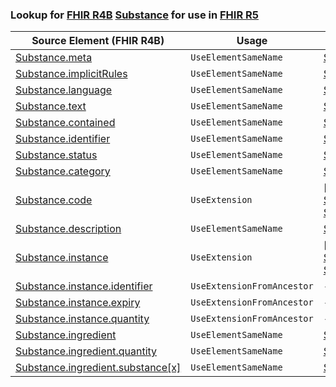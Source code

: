 ### Lookup for [FHIR R4B](https://hl7.org/fhir/R4B/) [Substance](https://hl7.org/fhir/R4B/Substance.html) for use in [FHIR R5](https://hl7.org/fhir/R5/)

| Source Element (FHIR R4B) | Usage | Target |
| -------------- | ----- | ------ |
| [Substance.meta](https://hl7.org/fhir/R4B/Substance.html#resource) | `UseElementSameName` | [Substance.meta](https://hl7.org/fhir/R5/Substance.html#resource) |
| [Substance.implicitRules](https://hl7.org/fhir/R4B/Substance.html#resource) | `UseElementSameName` | [Substance.implicitRules](https://hl7.org/fhir/R5/Substance.html#resource) |
| [Substance.language](https://hl7.org/fhir/R4B/Substance.html#resource) | `UseElementSameName` | [Substance.language](https://hl7.org/fhir/R5/Substance.html#resource) |
| [Substance.text](https://hl7.org/fhir/R4B/Substance.html#resource) | `UseElementSameName` | [Substance.text](https://hl7.org/fhir/R5/Substance.html#resource) |
| [Substance.contained](https://hl7.org/fhir/R4B/Substance.html#resource) | `UseElementSameName` | [Substance.contained](https://hl7.org/fhir/R5/Substance.html#resource) |
| [Substance.identifier](https://hl7.org/fhir/R4B/Substance.html#resource) | `UseElementSameName` | [Substance.identifier](https://hl7.org/fhir/R5/Substance.html#resource) |
| [Substance.status](https://hl7.org/fhir/R4B/Substance.html#resource) | `UseElementSameName` | [Substance.status](https://hl7.org/fhir/R5/Substance.html#resource) |
| [Substance.category](https://hl7.org/fhir/R4B/Substance.html#resource) | `UseElementSameName` | [Substance.category](https://hl7.org/fhir/R5/Substance.html#resource) |
| [Substance.code](https://hl7.org/fhir/R4B/Substance.html#resource) | `UseExtension` | [http://hl7.org/fhir/4.3/StructureDefinition/extension-Substance.code](StructureDefinition-ext-R4B-Substance.code.html) |
| [Substance.description](https://hl7.org/fhir/R4B/Substance.html#resource) | `UseElementSameName` | [Substance.description](https://hl7.org/fhir/R5/Substance.html#resource) |
| [Substance.instance](https://hl7.org/fhir/R4B/Substance.html#resource) | `UseExtension` | [http://hl7.org/fhir/4.3/StructureDefinition/extension-Substance.instance](StructureDefinition-ext-R4B-Substance.instance.html) |
| [Substance.instance.identifier](https://hl7.org/fhir/R4B/Substance.html#resource) | `UseExtensionFromAncestor` | - |
| [Substance.instance.expiry](https://hl7.org/fhir/R4B/Substance.html#resource) | `UseExtensionFromAncestor` | - |
| [Substance.instance.quantity](https://hl7.org/fhir/R4B/Substance.html#resource) | `UseExtensionFromAncestor` | - |
| [Substance.ingredient](https://hl7.org/fhir/R4B/Substance.html#resource) | `UseElementSameName` | [Substance.ingredient](https://hl7.org/fhir/R5/Substance.html#resource) |
| [Substance.ingredient.quantity](https://hl7.org/fhir/R4B/Substance.html#resource) | `UseElementSameName` | [Substance.ingredient.quantity](https://hl7.org/fhir/R5/Substance.html#resource) |
| [Substance.ingredient.substance[x]](https://hl7.org/fhir/R4B/Substance.html#resource) | `UseElementSameName` | [Substance.ingredient.substance[x]](https://hl7.org/fhir/R5/Substance.html#resource) |
